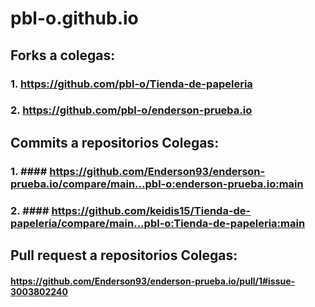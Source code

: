 # pbl-o.github.io
## Forks a colegas:
### 1. https://github.com/pbl-o/Tienda-de-papeleria
### 2. https://github.com/pbl-o/enderson-prueba.io
## Commits a repositorios Colegas:
### 1. #### https://github.com/Enderson93/enderson-prueba.io/compare/main...pbl-o:enderson-prueba.io:main 
### 2. #### https://github.com/keidis15/Tienda-de-papeleria/compare/main...pbl-o:Tienda-de-papeleria:main
## Pull request a repositorios Colegas:
#### https://github.com/Enderson93/enderson-prueba.io/pull/1#issue-3003802240
 
